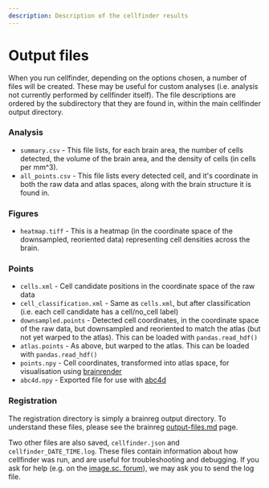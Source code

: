 ```yaml
---
description: Description of the cellfinder results
---
```


# Output files



When you run cellfinder, depending on the options chosen, a number of files will be created. These may be useful for custom analyses (i.e. analysis not currently performed by cellfinder itself). The file descriptions are ordered by the subdirectory that they are found in, within the main cellfinder output directory.

### Analysis

* `summary.csv` - This file lists, for each brain area, the number of cells detected, the volume of the brain area, and the density of cells (in cells per mm^3).
* `all_points.csv` - This file lists every detected cell, and it's coordinate in both the raw data and atlas spaces, along with the brain structure it is found in.

### Figures

* `heatmap.tiff` - This is a heatmap (in the coordinate space of the downsampled, reoriented data) representing cell densities across the brain.

### Points

* `cells.xml` - Cell candidate positions in the coordinate space of the raw data
* `cell_classification.xml` - Same as `cells.xml`, but after classification (i.e. each cell candidate has a cell/no\_cell label)
* `downsampled.points` - Detected cell coordinates, in the coordinate space of the raw data, but downsampled and reoriented to match the atlas (but not yet warped to the atlas). This can be loaded with `pandas.read_hdf()`
* `atlas.points` - As above, but warped to the atlas. This can be loaded with `pandas.read_hdf()`
* `points.npy` - Cell coordinates, transformed into atlas space, for visualisation using [brainrender](https://github.com/brainglobe/brainrender)
* `abc4d.npy` - Exported file for use with [abc4d](https://github.com/valeriabonapersona/abc4d)

### Registration

The registration directory is simply a brainreg output directory. To understand these files, please see the brainreg [output-files.md](../../../brainreg/user-guide/output-files.md "mention") page.



Two other files are also saved, `cellfinder.json` and `cellfinder_DATE_TIME.log`. These files contain information about how cellfinder was run, and are useful for troubleshooting and debugging. If you ask for help (e.g. on the [image.sc. forum](https://forum.image.sc/tag/brainglobe)), we may ask you to send the log file.

